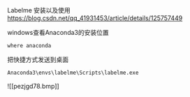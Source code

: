 
Labelme 安装以及使用
https://blog.csdn.net/qq_41931453/article/details/125757449

windows查看Anaconda3的安装位置
```
where anaconda
```

把快捷方式发送到桌面
```python
Anaconda3\envs\labelme\Scripts\labelme.exe
```
![[pezjgd78.bmp]]